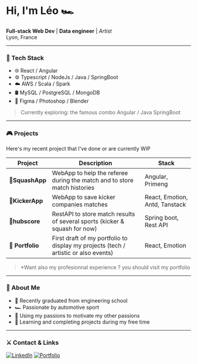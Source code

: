 # Hi, I'm Léo 🏎️
**Full-stack Web Dev** | **Data engineer** | *Artist*  
Lyon, France

---

### 🧠 Tech Stack

- 🌐 React / Angular    
- ⚙️ Typescript / NodeJs / Java / SpringBoot
- ☁️ AWS / Scala / Spark
- 🛢️ MySQL / PostgreSQL / MongoDB
- 🎨 Figma / Photoshop / Blender  

> Currently exploring: the famous combo Angular / Java SpringBoot  

---

### 🎮 Projects

Here's my recent project that I've done or are currently WIP 

| Project | Description | Stack |
|--------|-------------|-------|
| 🔹**SquashApp** | WebApp to help the referee during the match and to store match histories | Angular, Primeng |
| 🔹**KickerApp** | WebApp to save kicker companies matches | React, Emotion, Antd, Tanstack |
| 🔶**hubscore** | RestAPI to store match results of several sports (kicker & squash for now)  | Spring boot, Rest API |
| 🔹 **Portfolio** | First draft of my portfolio to display my projects (tech / artistic or also events)  | React, Emotion |

> *Want also my profesionnal experience ? you should visit my portfolio

---

### 🧠 About Me

- 🧪 Recently graduated from engineering school
- 🏎️ Passionate by automotive sport 
- 🎨 Using my passions to motivate my other passions
- 🧠 Learning and completing projects during my free time  

---

### ⚔️ Contact & Links

[![LinkedIn](https://img.shields.io/badge/-LinkedIn-0e76a8?style=flat&logo=linkedin&logoColor=white)]([https://www.linkedin.com/in/ton-lien](https://www.linkedin.com/in/leo-gouchon/))  
[![Portfolio](https://img.shields.io/badge/-Portfolio-%3Fstyle%3Dflat%26logo%3Dfirefox%26logoColor%3Dwhite?color=grey)](https://www.leogouchon.com)

